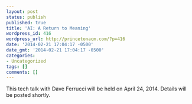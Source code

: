 ```yaml
---
layout: post
status: publish
published: true
title: 'AI: A Return to Meaning'
wordpress_id: 416
wordpress_url: http://princetonacm.com/?p=416
date: '2014-02-21 17:04:17 -0500'
date_gmt: '2014-02-21 17:04:17 -0500'
categories:
- Uncategorized
tags: []
comments: []
---
```

<p>This tech talk with Dave Ferrucci will be held on April 24, 2014. Details will be posted shortly.</p>
